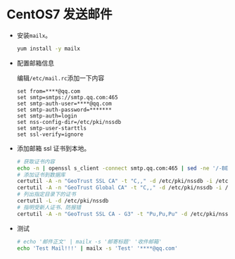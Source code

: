 # CentOS7 发送邮件

- 安装`mailx`。

  ```bash
  yum install -y mailx
  ```

- 配置邮箱信息

  编辑`/etc/mail.rc`添加一下内容

  ```properties
  set from=****@qq.com
  set smtp=smtps://smtp.qq.com:465
  set smtp-auth-user=****@qq.com
  set smtp-auth-password=*******
  set smtp-auth=login
  set nss-config-dir=/etc/pki/nssdb
  set smtp-user-starttls
  set ssl-verify=ignore
  ```

- 添加邮箱 ssl 证书到本地。

  ```bash
  # 获取证书内容
  echo -n | openssl s_client -connect smtp.qq.com:465 | sed -ne '/-BEGIN CERTIFICATE-/,/-END CERTIFICATE-/p' > /etc/pki/nssdb/qq.crt
  # 添加证书到数据库
  certutil -A -n "GeoTrust SSL CA" -t "C,," -d /etc/pki/nssdb -i /etc/pki/nssdb/qq.crt
  certutil -A -n "GeoTrust Global CA" -t "C,," -d /etc/pki/nssdb -i /etc/pki/nssdb/qq.crt
  # 列出指定目录下的证书
  certutil -L -d /etc/pki/nssdb
  # 指明受新人证书、防报错
  certutil -A -n "GeoTrust SSL CA - G3" -t "Pu,Pu,Pu" -d /etc/pki/nssdb -i /etc/pki/nssdb/qq.crt
  ```

- 测试

  ```bash
  # echo '邮件正文' | mailx -s '邮寄标题' '收件邮箱'
  echo 'Test Mail!!!' | mailx -s 'Test' '****@qq.com'
  ```
